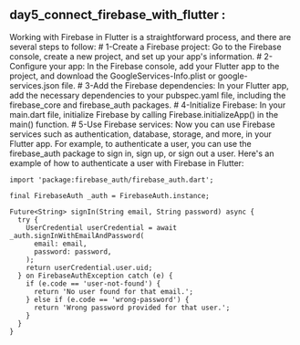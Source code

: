 <h2> day5_connect_firebase_with_flutter :</h2>
Working with Firebase in Flutter is a straightforward process, and there are several steps to follow:
# 1-Create a Firebase project:
 Go to the Firebase console, create a new project, and set up your app's information.
# 2-Configure your app: 
In the Firebase console, add your Flutter app to the project, and download the GoogleServices-Info.plist or google-services.json file.
# 3-Add the Firebase dependencies: 
In your Flutter app, add the necessary dependencies to your pubspec.yaml file, including the firebase_core and firebase_auth packages.
# 4-Initialize Firebase: 
In your main.dart file, initialize Firebase by calling Firebase.initializeApp() in the main() function.
# 5-Use Firebase services:
Now you can use Firebase services such as authentication, database, storage, and more, in your Flutter app. For example, to authenticate a user, you can use the firebase_auth package to sign in, sign up, or sign out a user.
Here's an example of how to authenticate a user with Firebase in Flutter:

```
import 'package:firebase_auth/firebase_auth.dart';

final FirebaseAuth _auth = FirebaseAuth.instance;

Future<String> signIn(String email, String password) async {
  try {
    UserCredential userCredential = await _auth.signInWithEmailAndPassword(
      email: email,
      password: password,
    );
    return userCredential.user.uid;
  } on FirebaseAuthException catch (e) {
    if (e.code == 'user-not-found') {
      return 'No user found for that email.';
    } else if (e.code == 'wrong-password') {
      return 'Wrong password provided for that user.';
    }
  }
}
```
